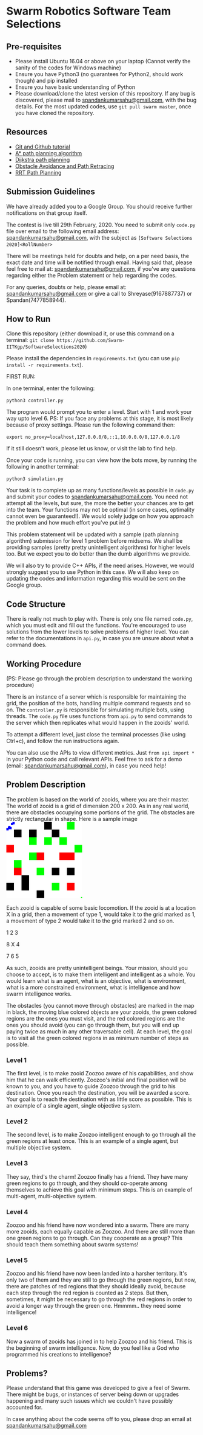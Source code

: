 # Swarm Robotics Software Team Selections

## Pre-requisites
* Please install Ubuntu 16.04 or above on your laptop (Cannot verify the sanity of the codes for Windows machine)
* Ensure you have Python3 (no guarantees for Python2, should work though) and pip installed
* Ensure you have basic understanding of Python
* Please download/clone the latest version of this repository. If any bug is discovered, please mail to spandankumarsahu@gmail.com, with the bug details. For the most updated codes, use `git pull swarm master`, once you have cloned the repository.

## Resources
* [Git and Github tutorial](https://in.udacity.com/course/how-to-use-git-and-github--ud775-india)
* [A* path planning algorithm](https://www.hackerearth.com/practice/notes/a-search-algorithm/)
* [Dijkstra path planning](https://www.geeksforgeeks.org/dijkstras-shortest-path-algorithm-greedy-algo-7/)
* [Obstacle Avoidance and Path Retracing](https://2019.robotix.in/tutorial/pathplanning/obstacleavoidance/)
* [RRT Path Planning](https://2019.robotix.in/tutorial/pathplanning/rrtplanner/)

## Submission Guidelines

We have already added you to a Google Group. You should receive further notifications on that group itself.

The contest is live till 29th February, 2020. You need to submit only `code.py` file over email to the following email address: spandankumarsahu@gmail.com, with the subject as `[Software Selections 2020]<RollNumber>`

There will be meetings held for doubts and help, on a per need basis, the exact date and time will be notified through email. Having said that, please feel free to mail at: spandankumarsahu@gmail.com, if you've any questions regarding either the Problem statement or help regarding the codes.

For any queries, doubts or help, please email at: spandankumarsahu@gmail.com or give a call to Shreyase(9167887737) or Spandan(7477858944).

## How to Run
Clone this repository (either download it, or use this command on a terminal: `git clone https://github.com/Swarm-IITKgp/SoftwareSelections2020`)

Please install the dependencies in `requirements.txt` (you can use `pip install -r requirements.txt`).

FIRST RUN:

In one terminal, enter the following:

  `python3 controller.py`

The program would prompt you to enter a level. Start with 1 and work your way upto level 6.
PS: If you face any problems at this stage, it is most likely because of proxy settings. Please run the following command then:

  `export no_proxy=localhost,127.0.0.0/8,::1,10.0.0.0/8,127.0.0.1/8`

If it still doesn't work, please let us know, or visit the lab to find help.

Once your code is running, you can view how the bots move, by running the following in another terminal:

  `python3 simulation.py`

Your task is to complete up as many functions/levels as possible in `code.py` and submit your codes to spandankumarsahu@gmail.com. You need not attempt all the levels, but sure, the more the better your chances are to get into the team. Your functions may not be optimal (in some cases, optimality cannot even be guaranteed!). We would solely judge on how you approach the problem and how much effort you've put in! :)

This problem statement will be updated with a sample (path planning algorithm) submission for level 1 problem before midsems. We shall be providing samples (pretty pretty unintelligent algorithms) for higher levels too. But we expect you to do better than the dumb algorithms we provide.

We will also try to provide C++ APIs, if the need arises. However, we would strongly suggest you to use Python in this case. We will also keep on updating the codes and information regarding this would be sent on the Google group.

## Code Structure
There is really not much to play with. There is only one file named `code.py`, which you must edit and fill out the functions. You're encouraged to use solutions from the lower levels to solve problems of higher level. You can refer to the documentations in `api.py`, in case you are unsure about what a command does.

## Working Procedure
(PS: Please go through the problem description to understand the working procedure)

There is an instance of a server which is responsible for maintaining the grid, the position of the bots, handling multiple command requests and so on. The `controller.py` is responsible for simulating multiple bots, using threads. The `code.py` file uses functions from `api.py` to send commands to the server which then replicates what would happen in the zooids' world.

To attempt a different level, just close the terminal processes (like using Ctrl+c), and follow the run instructions again.

You can also use the APIs to view different metrics. Just `from api import *` in your Python code and call relevant APIs. Feel free to ask for a demo (email: spandankumarsahu@gmail.com), in case you need help!

## Problem Description
The problem is based on the world of zooids, where you are their master. The world of zooid is a grid of dimension 200 x 200. As in any real world, there are obstacles occupying some portions of the grid. The obstacles are strictly rectangular in shape. Here is a sample image ![sample image](images/curr_map.png)

Each zooid is capable of some basic locomotion. If the zooid is at a location X in a grid, then a movement of type 1, would take it to the grid marked as 1, a movement of type 2 would take it to the grid marked 2 and so on.

1 2 3

8 X 4

7 6 5

As such, zooids are pretty unintelligent beings. Your mission, should you choose to accept, is to make them intelligent and intelligent as a whole. You would learn what is an agent, what is an objective, what is environment, what is a more constrained environment, what is intelligence and how swarm intelligence works.

The obstacles (you cannot move through obstacles) are marked in the map in black, the moving blue colored objects are your zooids, the green colored regions are the ones you must visit, and the red colored regions are the ones you should avoid (you can go through them, but you will end up paying twice as much in any other traversable cell). At each level, the goal is to visit all the green colored regions in as minimum number of steps as possible.

### Level 1
The first level, is to make zooid Zoozoo aware of his capabilities, and show him that he can walk efficiently. Zoozoo's initial and final position will be known to you, and you have to guide Zoozoo through the grid to his destination. Once you reach the destination, you will be awarded a score. Your goal is to reach the destination with as little score as possible. This is an example of a single agent, single objective system.

### Level 2
The second level, is to make Zoozoo intelligent enough to go through all the green regions at least once. This is an example of a single agent, but multiple objective system.

### Level 3
They say, third's the charm! Zoozoo finally has a friend. They have many green regions to go through, and they should co-operate among themselves to achieve this goal with minimum steps. This is an example of multi-agent, multi-objective system.

### Level 4
Zoozoo and his friend have now wondered into a swarm. There are many more zooids, each equally capable as Zoozoo. And there are still more than one green regions to go through. Can they cooperate as a group? This should teach them something about swarm systems!

### Level 5
Zoozoo and his friend have now been landed into a harsher territory. It's only two of them and they are still to go through the green regions, but now, there are patches of red regions that they should ideally avoid, because each step through the red region is counted as 2 steps. But then, sometimes, it might be necessary to go through the red regions in order to avoid a longer way through the green one. Hmmmm.. they need some intelligence!

### Level 6
Now a swarm of zooids has joined in to help Zoozoo and his friend. This is the beginning of swarm intelligence. Now, do you feel like a God who programmed his creations to intelligence?

## Problems?
Please understand that this game was developed to give a feel of Swarm. There might be bugs, or instances of server being down or upgrades happening and many such issues which we couldn't have possibly accounted for.

In case anything about the code seems off to you, please drop an email at spandankumarsahu@gmail.com

